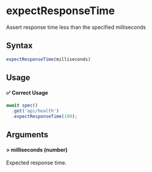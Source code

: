 # expectResponseTime

Assert response time less than the specified milliseconds

## Syntax

```js
expectResponseTime(milliseconds)
```

## Usage

#### ✅  Correct Usage

```js
await spec()
  .get('api/health')
  .expectResponseTime(100);
```

## Arguments

#### > milliseconds (number)

Expected response time.